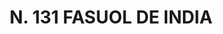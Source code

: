 ---
title: "N. 131 FASUOL DE INDIA"
plant-name: "N. 131"
plant-number: "131"
plant-xml: "/assets/xml/plant131.xml"
plant-img1: "/assets/img/plant131_verso.jpg"
plant-img2: "/assets/img/plant131.jpg"
plant-title: "N. 131 FASUOL DE INDIA"
plant-taxon-link: ""
plant-taxon-link: ""
layout: single-xml
---
